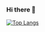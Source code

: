 ### Hi there 👋

[![Top Langs](https://github-readme-stats.vercel.app/api/top-langs/?username=scoogii&layout=donut&theme=transparent&hide_border=true)](https://github.com/anuraghazra/github-readme-stats)
